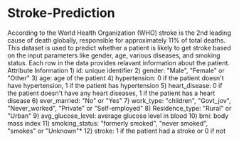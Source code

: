 # Stroke-Prediction
According to the World Health Organization (WHO) stroke is the 2nd leading cause of death globally, responsible for approximately 11% of total deaths. This dataset is used to predict whether a patient is likely to get stroke based on the input parameters like gender, age, various diseases, and smoking status. Each row in the data provides relavant information about the patient.  Attribute Information 1) id: unique identifier 2) gender: "Male", "Female" or "Other" 3) age: age of the patient 4) hypertension: 0 if the patient doesn't have hypertension, 1 if the patient has hypertension 5) heart_disease: 0 if the patient doesn't have any heart diseases, 1 if the patient has a heart disease 6) ever_married: "No" or "Yes" 7) work_type: "children", "Govt_jov", "Never_worked", "Private" or "Self-employed" 8) Residence_type: "Rural" or "Urban" 9) avg_glucose_level: average glucose level in blood 10) bmi: body mass index 11) smoking_status: "formerly smoked", "never smoked", "smokes" or "Unknown"* 12) stroke: 1 if the patient had a stroke or 0 if not  
